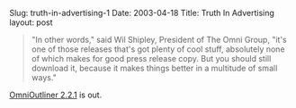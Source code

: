 Slug: truth-in-advertising-1
Date: 2003-04-18
Title: Truth In Advertising
layout: post

<blockquote>&quot;In other words,&quot; said Wil Shipley, President of The Omni Group, &quot;it&#39;s
one of those releases that&#39;s got plenty of cool stuff, absolutely none of which makes for good press release copy. But you should still
download it, because it makes things better in a multitude of small ways.&quot;</blockquote>
<a href="http://www.omnigroup.com/applications/omnioutliner/releasenotes/">OmniOutliner 2.2.1</a> is out.
